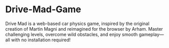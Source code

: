 # Drive-Mad-Game
Drive Mad is a web-based car physics game, inspired by the original creation of Martin Magni and reimagined for the browser by Arham. Master challenging levels, overcome wild obstacles, and enjoy smooth gameplay—all with no installation required!
